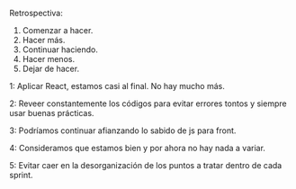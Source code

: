 Retrospectiva:

1. Comenzar a hacer.
2. Hacer más.
3. Continuar haciendo.
4. Hacer menos.
5. Dejar de hacer.


1: Aplicar React, estamos casi al final. No hay mucho más. 

2: Reveer constantemente los códigos para evitar errores tontos y siempre usar buenas prácticas.

3: Podríamos continuar afianzando lo sabido de js para front.

4: Consideramos que estamos bien y por ahora no hay nada a variar. 

5: Evitar caer en la desorganización de los puntos a tratar dentro de cada sprint.
